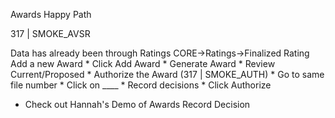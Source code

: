 Awards Happy Path

317 | SMOKE_AVSR

Data has already been through Ratings
  CORE->Ratings->Finalized Rating
Add a new Award
    * Click Add Award
      * Generate Award
      * Review Current/Proposed
      * Authorize the Award (317 | SMOKE_AUTH)
        * Go to same file number
        * Click on ____
        * Record decisions
        * Click Authorize

* Check out Hannah's Demo of Awards
Record Decision
